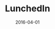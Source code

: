 ---
layout: post
size: 6
group: app
title:  LunchedIn
summary: Web Application for networking over lunch. Built with Angularjs, MongoDB, Nodejs and Express. 
text: LunchedIn is a web application designed to enable professional networking within colleagues in huge organizations, in a fun, food-centric way. On signing up, the user is able to view other members of his organization online and mark friends friends and cuisine preferences. The user is also able to specify days on which he/she is availble for lunch during the week. The app then acts as an email service, creating small, comfortable groups of known and unknown colleagues and sending them to a restaurant closeby that satisfies all their cuisine preferences.
date:   2016-04-01
categories: 
project-url: https://github.com/akshatamohanty/lunched-in
tags: 
- MEAN-stack
---